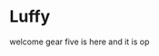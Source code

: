 # Luffy
welcome
gear five is here and it is op 
 
 
   
  
       
                         
                         
                                     
                                                       
                              
                                  
                   
         
    
 
